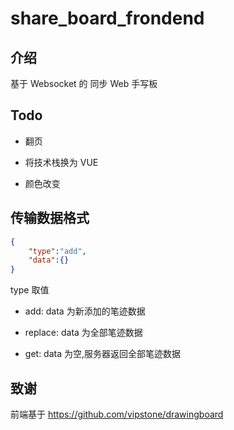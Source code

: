 # share_board_frondend

## 介绍

基于 Websocket 的 同步 Web 手写板

## Todo

- 翻页

- 将技术栈换为 VUE

- 颜色改变

## 传输数据格式

```json
{
    "type":"add",
    "data":{}
}
```

type 取值

- add: data 为新添加的笔迹数据

- replace: data 为全部笔迹数据

- get: data 为空,服务器返回全部笔迹数据

## 致谢

前端基于 <https://github.com/vipstone/drawingboard>

